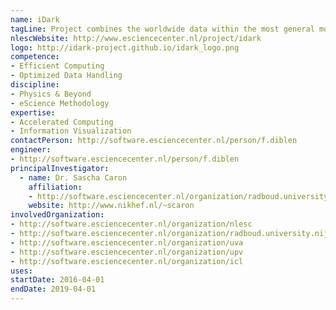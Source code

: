 ```yaml
---
name: iDark
tagLine: Project combines the worldwide data within the most general models of Dark Matter. 
nlescWebsite: http://www.esciencecenter.nl/project/idark
logo: http://idark-project.github.io/idark_logo.png
competence:
- Efficient Computing
- Optimized Data Handling
discipline:
- Physics & Beyond
- eScience Methodology
expertise:
- Accelerated Computing
- Information Visualization
contactPerson: http://software.esciencecenter.nl/person/f.diblen
engineer:
- http://software.esciencecenter.nl/person/f.diblen
principalInvestigator:
  - name: Dr. Sascha Caron
    affiliation:
    - http://software.esciencecenter.nl/organization/radboud.university.nijmegen
    website: http://www.nikhef.nl/~scaron
involvedOrganization:
- http://software.esciencecenter.nl/organization/nlesc
- http://software.esciencecenter.nl/organization/radboud.university.nijmegen
- http://software.esciencecenter.nl/organization/uva
- http://software.esciencecenter.nl/organization/upv
- http://software.esciencecenter.nl/organization/icl
uses:
startDate: 2016-04-01
endDate: 2019-04-01
---
```



